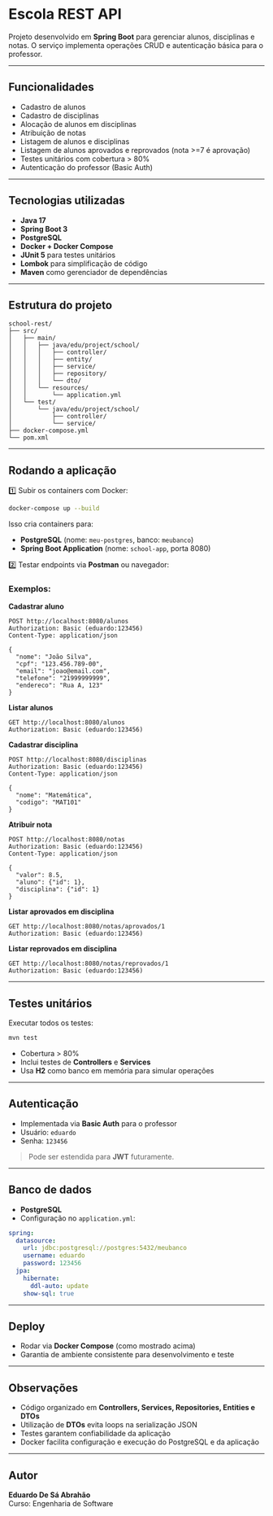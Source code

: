 # Escola REST API

Projeto desenvolvido em **Spring Boot** para gerenciar alunos, disciplinas e notas.
O serviço implementa operações CRUD e autenticação básica para o professor.

---

## Funcionalidades

* Cadastro de alunos
* Cadastro de disciplinas
* Alocação de alunos em disciplinas
* Atribuição de notas
* Listagem de alunos e disciplinas
* Listagem de alunos aprovados e reprovados (nota >=7 é aprovação)
* Testes unitários com cobertura > 80%
* Autenticação do professor (Basic Auth)

---

## Tecnologias utilizadas

* **Java 17**
* **Spring Boot 3**
* **PostgreSQL**
* **Docker + Docker Compose**
* **JUnit 5** para testes unitários
* **Lombok** para simplificação de código
* **Maven** como gerenciador de dependências

---

## Estrutura do projeto

```
school-rest/
├── src/
│   ├── main/
│   │   ├── java/edu/project/school/
│   │   │   ├── controller/
│   │   │   ├── entity/
│   │   │   ├── service/
│   │   │   ├── repository/
│   │   │   └── dto/
│   │   └── resources/
│   │       └── application.yml
│   └── test/
│       └── java/edu/project/school/
│           ├── controller/
│           └── service/
├── docker-compose.yml
└── pom.xml
```

---

## Rodando a aplicação

1️⃣ Subir os containers com Docker:

```bash
docker-compose up --build
```

Isso cria containers para:

* **PostgreSQL** (nome: `meu-postgres`, banco: `meubanco`)
* **Spring Boot Application** (nome: `school-app`, porta 8080)

2️⃣ Testar endpoints via **Postman** ou navegador:

### Exemplos:

**Cadastrar aluno**

```http
POST http://localhost:8080/alunos
Authorization: Basic (eduardo:123456)
Content-Type: application/json

{
  "nome": "João Silva",
  "cpf": "123.456.789-00",
  "email": "joao@email.com",
  "telefone": "21999999999",
  "endereco": "Rua A, 123"
}
```

**Listar alunos**

```http
GET http://localhost:8080/alunos
Authorization: Basic (eduardo:123456)
```

**Cadastrar disciplina**

```http
POST http://localhost:8080/disciplinas
Authorization: Basic (eduardo:123456)
Content-Type: application/json

{
  "nome": "Matemática",
  "codigo": "MAT101"
}
```

**Atribuir nota**

```http
POST http://localhost:8080/notas
Authorization: Basic (eduardo:123456)
Content-Type: application/json

{
  "valor": 8.5,
  "aluno": {"id": 1},
  "disciplina": {"id": 1}
}
```

**Listar aprovados em disciplina**

```http
GET http://localhost:8080/notas/aprovados/1
Authorization: Basic (eduardo:123456)
```

**Listar reprovados em disciplina**

```http
GET http://localhost:8080/notas/reprovados/1
Authorization: Basic (eduardo:123456)
```

---

## Testes unitários

Executar todos os testes:

```bash
mvn test
```

* Cobertura > 80%
* Inclui testes de **Controllers** e **Services**
* Usa **H2** como banco em memória para simular operações

---

## Autenticação

* Implementada via **Basic Auth** para o professor
* Usuário: `eduardo`
* Senha: `123456`

> Pode ser estendida para **JWT** futuramente.

---

## Banco de dados

* **PostgreSQL**
* Configuração no `application.yml`:

```yaml
spring:
  datasource:
    url: jdbc:postgresql://postgres:5432/meubanco
    username: eduardo
    password: 123456
  jpa:
    hibernate:
      ddl-auto: update
    show-sql: true
```

---

## Deploy

* Rodar via **Docker Compose** (como mostrado acima)
* Garantia de ambiente consistente para desenvolvimento e teste

---

## Observações

* Código organizado em **Controllers, Services, Repositories, Entities e DTOs**
* Utilização de **DTOs** evita loops na serialização JSON
* Testes garantem confiabilidade da aplicação
* Docker facilita configuração e execução do PostgreSQL e da aplicação

---

## Autor

**Eduardo De Sá Abrahão** <br/>
Curso: Engenharia de Software
